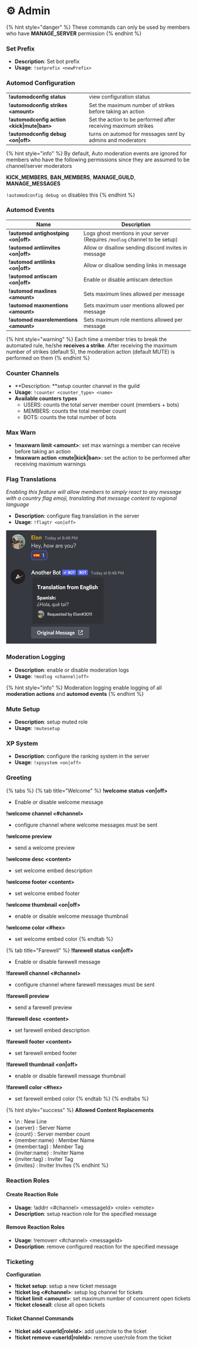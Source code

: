 # ⚙ Admin

{% hint style="danger" %}
These commands can only be used by members who have **MANAGE\_SERVER** permission
{% endhint %}

### Set Prefix

* **Description**: Set bot prefix
* **Usage**: `!setprefix <newPrefix>`

### Automod Configuration

|                                              |                                                                |
| -------------------------------------------- | -------------------------------------------------------------- |
| **!automodconfig status**                    | view configuration status                                      |
| **!automodconfig strikes \<amount>**         | Set the maximum number of strikes before taking an action      |
| **!automodconfig action \<kick\|mute\|ban>** | Set the action to be performed after receiving maximum strikes |
| **!automodconfig debug \<on\|off>**          | turns on automod for messages sent by admins and moderators    |

{% hint style="info" %}
By default, Auto moderation events are ignored for members who have the following permissions since they are assumed to be channel/server moderators

**KICK\_MEMBERS**, **BAN\_MEMBERS**, **MANAGE\_GUILD**, **MANAGE\_MESSAGES**

`!automodconfig debug on` disables this
{% endhint %}

### Automod Events

| Name                                   | Description                                                                 |
| -------------------------------------- | --------------------------------------------------------------------------- |
| **!automod antighostping \<on\|off>**  | Logs ghost mentions in your server (Requires `/modlog` channel to be setup) |
| **!automod antiinvites \<on\|off>**    | Allow or disallow sending discord invites in message                        |
| **!automod antilinks \<on\|off>**      | Allow or disallow sending links in message                                  |
| **!automod antiscam \<on\|off>**       | Enable or disable antiscam detection                                        |
| **!automod maxlines \<amount>**        | Sets maximum lines allowed per message                                      |
| **!automod maxmentions \<amount>**     | Sets maximum user mentions allowed per message                              |
| **!automod maxrolementions \<amount>** | Sets maximum role mentions allowed per message                              |

{% hint style="warning" %}
Each time a member tries to break the automated rule, he/she **receives a strike**. After receiving the maximum number of strikes (default 5), the moderation action (default MUTE) is performed on them
{% endhint %}

### Counter Channels

* \*\*Description: \*\*setup counter channel in the guild
* **Usage**: `!counter <counter_type> <name>`
* **Available counters** **types**
  * USERS: counts the total server member count (members + bots)
  * MEMBERS: counts the total member count
  * BOTS: counts the total number of bots

### Max Warn

* **!maxwarn limit \<amount>**: set max warnings a member can receive before taking an action
* **!maxwarn action \<mute|kick|ban>**: set the action to be performed after receiving maximum warnings

### Flag Translations

_Enabling this feature will allow members to simply react to any message with a country flag emoji, translating that message content to regional language_

* **Description**: configure flag translation in the server
* **Usage**: `!flagtr <on|off>`

![](../.gitbook/assets/image.png)

### Moderation Logging

* **Description**: enable or disable moderation logs
* **Usage**: `!modlog <channel|off>`

{% hint style="info" %}
Moderation logging enable logging of all **moderation actions** and **automod events**
{% endhint %}

### Mute Setup

* **Description**: setup muted role
* **Usage**: `!mutesetup`

### XP System

* **Description**: configure the ranking system in the server
* **Usage**: `!xpsystem <on|off>`

### Greeting

{% tabs %}
{% tab title="Welcome" %}
**!welcome status \<on|off>**

* Enable or disable welcome message

**!welcome channel <#channel>**

* configure channel where welcome messages must be sent

**!welcome preview**

* send a welcome preview

**!welcome desc \<content>**

* set welcome embed description

**!welcome footer \<content>**

* set welcome embed footer

**!welcome thumbnail \<on|off>**

* enable or disable welcome message thumbnail

**!welcome color <#hex>**

* set welcome embed color
{% endtab %}

{% tab title="Farewell" %}
**!farewell status \<on|off>**

* Enable or disable farewell message

**!farewell channel <#channel>**

* configure channel where farewell messages must be sent

**!farewell preview**

* send a farewell preview

**!farewell desc \<content>**

* set farewell embed description

**!farewell footer \<content>**

* set farewell embed footer

**!farewell thumbnail \<on|off>**

* enable or disable farewell message thumbnail

**!farewell color <#hex>**

* set farewell embed color
{% endtab %}
{% endtabs %}

{% hint style="success" %}
**Allowed Content Replacements**

* \n : New Line
* {server} : Server Name
* {count} : Server member count
* {member:name} : Member Name
* {member:tag} : Member Tag
* {inviter:name} : Inviter Name
* {inviter:tag} : Inviter Tag
* {invites} : Inviter Invites
{% endhint %}

### Reaction Roles

#### Create Reaction Role

* **Usage**: !addrr <#channel> \<messageId> \<role> \<emote>
* **Description**: setup reaction role for the specified message

#### Remove Reaction Roles

* **Usage**: !removerr <#channel> \<messageId>
* **Description**: remove configured reaction for the specified message

### Ticketing

**Configuration**

* **!ticket setup**: setup a new ticket message
* **!ticket log <#channel>**: setup log channel for tickets
* **!ticket limit \<amount>**: set maximum number of concurrent open tickets
* **!ticket closeall**: close all open tickets

#### Ticket Channel Commands

* **!ticket add \<userId|roleId>**: add user/role to the ticket
* **!ticket remove \<userId|roleId>**: remove user/role from the ticket
